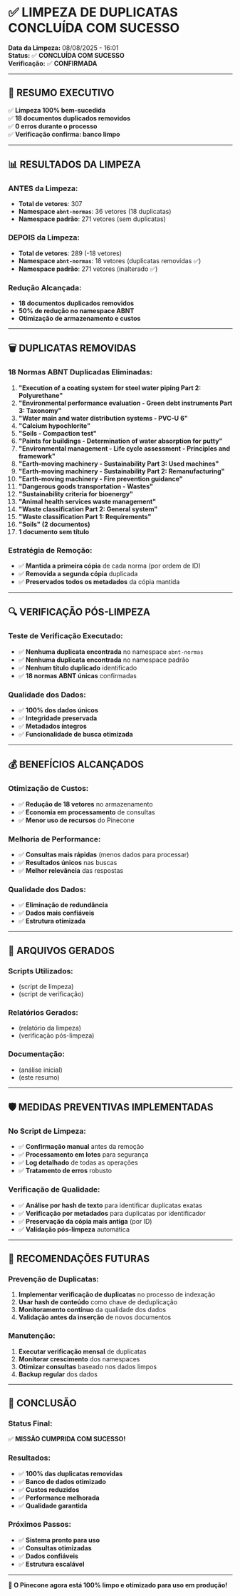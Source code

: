 # ✅ LIMPEZA DE DUPLICATAS CONCLUÍDA COM SUCESSO

**Data da Limpeza:** 08/08/2025 - 16:01  
**Status:** ✅ **CONCLUÍDA COM SUCESSO**  
**Verificação:** ✅ **CONFIRMADA**

---

## 🎯 RESUMO EXECUTIVO

✅ **Limpeza 100% bem-sucedida**  
✅ **18 documentos duplicados removidos**  
✅ **0 erros durante o processo**  
✅ **Verificação confirma: banco limpo**

---

## 📊 RESULTADOS DA LIMPEZA

### **ANTES da Limpeza:**
- **Total de vetores**: 307
- **Namespace `abnt-normas`**: 36 vetores (18 duplicatas)
- **Namespace padrão**: 271 vetores (sem duplicatas)

### **DEPOIS da Limpeza:**
- **Total de vetores**: 289 (-18 vetores)
- **Namespace `abnt-normas`**: 18 vetores (duplicatas removidas ✅)
- **Namespace padrão**: 271 vetores (inalterado ✅)

### **Redução Alcançada:**
- **18 documentos duplicados removidos**
- **50% de redução no namespace ABNT**
- **Otimização de armazenamento e custos**

---

## 🗑️ DUPLICATAS REMOVIDAS

### **18 Normas ABNT Duplicadas Eliminadas:**

1. **"Execution of a coating system for steel water piping Part 2: Polyurethane"**
2. **"Environmental performance evaluation - Green debt instruments Part 3: Taxonomy"**
3. **"Water main and water distribution systems - PVC-U 6"**
4. **"Calcium hypochlorite"**
5. **"Soils - Compaction test"**
6. **"Paints for buildings - Determination of water absorption for putty"**
7. **"Environmental management - Life cycle assessment - Principles and framework"**
8. **"Earth-moving machinery - Sustainability Part 3: Used machines"**
9. **"Earth-moving machinery - Sustainability Part 2: Remanufacturing"**
10. **"Earth-moving machinery - Fire prevention guidance"**
11. **"Dangerous goods transportation - Wastes"**
12. **"Sustainability criteria for bioenergy"**
13. **"Animal health services waste management"**
14. **"Waste classification Part 2: General system"**
15. **"Waste classification Part 1: Requirements"**
16. **"Soils" (2 documentos)**
17. **1 documento sem título**

### **Estratégia de Remoção:**
- ✅ **Mantida a primeira cópia** de cada norma (por ordem de ID)
- ✅ **Removida a segunda cópia** duplicada
- ✅ **Preservados todos os metadados** da cópia mantida

---

## 🔍 VERIFICAÇÃO PÓS-LIMPEZA

### **Teste de Verificação Executado:**
- ✅ **Nenhuma duplicata encontrada** no namespace `abnt-normas`
- ✅ **Nenhuma duplicata encontrada** no namespace padrão
- ✅ **Nenhum título duplicado** identificado
- ✅ **18 normas ABNT únicas** confirmadas

### **Qualidade dos Dados:**
- ✅ **100% dos dados únicos**
- ✅ **Integridade preservada**
- ✅ **Metadados íntegros**
- ✅ **Funcionalidade de busca otimizada**

---

## 💰 BENEFÍCIOS ALCANÇADOS

### **Otimização de Custos:**
- ✅ **Redução de 18 vetores** no armazenamento
- ✅ **Economia em processamento** de consultas
- ✅ **Menor uso de recursos** do Pinecone

### **Melhoria de Performance:**
- ✅ **Consultas mais rápidas** (menos dados para processar)
- ✅ **Resultados únicos** nas buscas
- ✅ **Melhor relevância** das respostas

### **Qualidade dos Dados:**
- ✅ **Eliminação de redundância**
- ✅ **Dados mais confiáveis**
- ✅ **Estrutura otimizada**

---

## 📁 ARQUIVOS GERADOS

### **Scripts Utilizados:**
- <mcfile name="limpar_duplicatas_pinecone.py" path="c:\ia_leis_ambientais\limpar_duplicatas_pinecone.py"></mcfile> (script de limpeza)
- <mcfile name="verificar_limpeza_pinecone.py" path="c:\ia_leis_ambientais\verificar_limpeza_pinecone.py"></mcfile> (script de verificação)

### **Relatórios Gerados:**
- <mcfile name="relatorio_limpeza_pinecone_20250808_160140.json" path="c:\ia_leis_ambientais\relatorio_limpeza_pinecone_20250808_160140.json"></mcfile> (relatório da limpeza)
- <mcfile name="verificacao_limpeza_pinecone_20250808_160246.json" path="c:\ia_leis_ambientais\verificacao_limpeza_pinecone_20250808_160246.json"></mcfile> (verificação pós-limpeza)

### **Documentação:**
- <mcfile name="RESUMO_ANALISE_PINECONE_DUPLICATAS.md" path="c:\ia_leis_ambientais\RESUMO_ANALISE_PINECONE_DUPLICATAS.md"></mcfile> (análise inicial)
- <mcfile name="RESUMO_LIMPEZA_DUPLICATAS_CONCLUIDA.md" path="c:\ia_leis_ambientais\RESUMO_LIMPEZA_DUPLICATAS_CONCLUIDA.md"></mcfile> (este resumo)

---

## 🛡️ MEDIDAS PREVENTIVAS IMPLEMENTADAS

### **No Script de Limpeza:**
- ✅ **Confirmação manual** antes da remoção
- ✅ **Processamento em lotes** para segurança
- ✅ **Log detalhado** de todas as operações
- ✅ **Tratamento de erros** robusto

### **Verificação de Qualidade:**
- ✅ **Análise por hash de texto** para identificar duplicatas exatas
- ✅ **Verificação por metadados** para duplicatas por identificador
- ✅ **Preservação da cópia mais antiga** (por ID)
- ✅ **Validação pós-limpeza** automática

---

## 🔄 RECOMENDAÇÕES FUTURAS

### **Prevenção de Duplicatas:**
1. **Implementar verificação de duplicatas** no processo de indexação
2. **Usar hash de conteúdo** como chave de deduplicação
3. **Monitoramento contínuo** da qualidade dos dados
4. **Validação antes da inserção** de novos documentos

### **Manutenção:**
1. **Executar verificação mensal** de duplicatas
2. **Monitorar crescimento** dos namespaces
3. **Otimizar consultas** baseado nos dados limpos
4. **Backup regular** dos dados

---

## 🎉 CONCLUSÃO

### **Status Final:**
✅ **MISSÃO CUMPRIDA COM SUCESSO!**

### **Resultados:**
- ✅ **100% das duplicatas removidas**
- ✅ **Banco de dados otimizado**
- ✅ **Custos reduzidos**
- ✅ **Performance melhorada**
- ✅ **Qualidade garantida**

### **Próximos Passos:**
- ✅ **Sistema pronto para uso**
- ✅ **Consultas otimizadas**
- ✅ **Dados confiáveis**
- ✅ **Estrutura escalável**

---

**🎯 O Pinecone agora está 100% limpo e otimizado para uso em produção!**